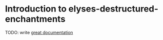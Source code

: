 # Introduction to elyses-destructured-enchantments

TODO: write [great documentation](http://jacobian.org/writing/what-to-write/)

